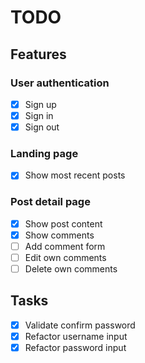 # TODO

## Features

### User authentication

- [x] Sign up
- [x] Sign in
- [x] Sign out

### Landing page

- [x] Show most recent posts

### Post detail page

- [x] Show post content
- [x] Show comments
- [ ] Add comment form
- [ ] Edit own comments
- [ ] Delete own comments

## Tasks

- [x] Validate confirm password
- [x] Refactor username input
- [x] Refactor password input
